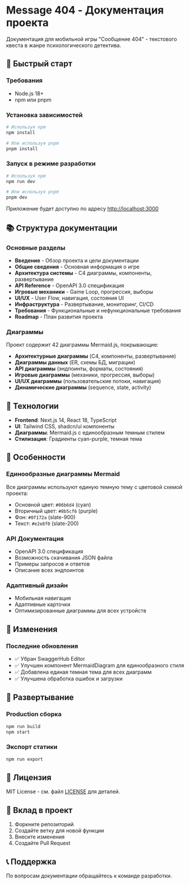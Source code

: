 # Message 404 - Документация проекта

Документация для мобильной игры "Сообщение 404" - текстового квеста в жанре психологического детектива.

## 🚀 Быстрый старт

### Требования
- Node.js 18+ 
- npm или pnpm

### Установка зависимостей
```bash
# Используя npm
npm install

# Или используя pnpm
pnpm install
```

### Запуск в режиме разработки
```bash
# Используя npm
npm run dev

# Или используя pnpm
pnpm dev
```

Приложение будет доступно по адресу [http://localhost:3000](http://localhost:3000)

## 📚 Структура документации

### Основные разделы
- **Введение** - Обзор проекта и цели документации
- **Общие сведения** - Основная информация о игре
- **Архитектура системы** - C4 диаграммы, компоненты, развертывание
- **API Reference** - OpenAPI 3.0 спецификация
- **Игровые механики** - Game Loop, прогрессия, выборы
- **UI/UX** - User Flow, навигация, состояния UI
- **Инфраструктура** - Развертывание, мониторинг, CI/CD
- **Требования** - Функциональные и нефункциональные требования
- **Roadmap** - План развития проекта

### Диаграммы
Проект содержит 42 диаграммы Mermaid.js, покрывающие:
- **Архитектурные диаграммы** (C4, компоненты, развертывание)
- **Диаграммы данных** (ER, схемы БД, миграции)
- **API диаграммы** (эндпоинты, форматы, состояния)
- **Игровые диаграммы** (механики, прогрессия, выборы)
- **UI/UX диаграммы** (пользовательские потоки, навигация)
- **Динамические диаграммы** (sequence, state, activity)

## 🎨 Технологии

- **Frontend**: Next.js 14, React 18, TypeScript
- **UI**: Tailwind CSS, shadcn/ui компоненты
- **Диаграммы**: Mermaid.js с единообразным темным стилем
- **Стилизация**: Градиенты cyan-purple, темная тема

## 🔧 Особенности

### Единообразные диаграммы Mermaid
Все диаграммы используют единую темную тему с цветовой схемой проекта:
- Основной цвет: `#06b6d4` (cyan)
- Вторичный цвет: `#8b5cf6` (purple)
- Фон: `#0f172a` (slate-900)
- Текст: `#e2e8f0` (slate-200)

### API Документация
- OpenAPI 3.0 спецификация
- Возможность скачивания JSON файла
- Примеры запросов и ответов
- Описание всех эндпоинтов

### Адаптивный дизайн
- Мобильная навигация
- Адаптивные карточки
- Оптимизированные диаграммы для всех устройств

## 📝 Изменения

### Последние обновления
- ✅ Убран SwaggerHub Editor
- ✅ Улучшен компонент MermaidDiagram для единообразного стиля
- ✅ Добавлена единая темная тема для всех диаграмм
- ✅ Улучшена обработка ошибок и загрузки

## 🚀 Развертывание

### Production сборка
```bash
npm run build
npm start
```

### Экспорт статики
```bash
npm run export
```

## 📄 Лицензия

MIT License - см. файл [LICENSE](LICENSE) для деталей.

## 🤝 Вклад в проект

1. Форкните репозиторий
2. Создайте ветку для новой функции
3. Внесите изменения
4. Создайте Pull Request

## 📞 Поддержка

По вопросам документации обращайтесь к команде разработки. 